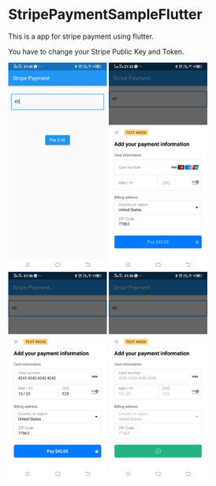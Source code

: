 # StripePaymentSampleFlutter
 
This is a app for stripe payment using flutter.

You have to change your Stripe Public Key and Token.

<img src = "https://github.com/Priyank3032/StripePaymentSampleFlutter/blob/main/assets/images/pay_payment.jpg" width ="200" >  
<img src = "https://github.com/Priyank3032/StripePaymentSampleFlutter/blob/main/assets/images/payment_sheet.jpg" width ="200" >
<img src = "https://github.com/Priyank3032/StripePaymentSampleFlutter/blob/main/assets/images/card_information.jpg" width ="200" >
<img src = "https://github.com/Priyank3032/StripePaymentSampleFlutter/blob/main/assets/images/payment_success.jpg" width ="200" >
